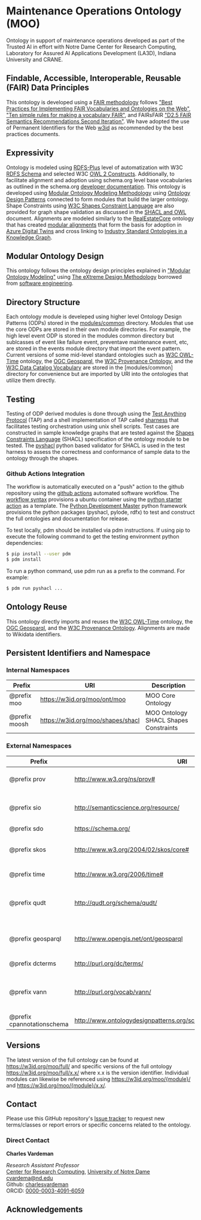 # Maintenance Operations Ontology (MOO)

Ontology in support of maintenance operations developed as part of the Trusted AI in effort with Notre Dame Center for Research Computing, Laboratory for Assured AI Applications Development (LA3D), Indiana University and CRANE.

## Findable, Accessible, Interoperable, Reusable (FAIR) Data Principles

This ontology is developed using a [FAIR methodology](https://www.go-fair.org/fair-principles/) follows ["Best Practices for Implementing FAIR Vocabularies and Ontologies on the Web"](https://arxiv.org/abs/2003.13084v1), ["Ten simple rules for making a vocabulary FAIR"](https://journals.plos.org/ploscompbiol/article?id=10.1371/journal.pcbi.1009041), and FAIRsFAIR ["D2.5 FAIR Semantics Recommendations Second Iteration"](https://zenodo.org/record/4314321#.YW2XNtnMIeY). We have adopted the use of Permanent Identifiers for the Web [w3id](https://w3id.org) as recommended by the best practices documents.

## Expressivity

Ontology is modeled using [RDFS-Plus](http://mlwiki.org/index.php/RDFS-Plus) level of automatization with W3C [RDFS Schema](https://www.w3.org/TR/rdf-schema/) and selected W3C [OWL 2 Constructs](https://www.w3.org/TR/owl2-primer/). Additionally, to facilitate alignment and adoption using schema.org level base vocabularies as outlined in the schema.org [developer documentation](https://schema.org/docs/developers.html). This ontology is developed using [Modular Ontology Modeling Methodology](http://www.semantic-web-journal.net/content/modular-ontology-modeling-10) using [Ontology Design Patterns](http://ontologydesignpatterns.org/wiki/Main_Page) connected to form modules that build the larger ontology. Shape Constraints using [W3C Shapes Constraint Language](https://www.w3.org/TR/shacl/) are also provided for graph shape validation as discussed in the [SHACL and OWL](https://spinrdf.org/shacl-and-owl.html) document. Alignments are modeled similarly to the [RealEstateCore](https://github.com/RealEstateCore/rec) ontology that has created [modular alignments](https://github.com/RealEstateCore/rec/tree/master/ontology/alignments) that form the basis for adoption in [Azure Digital Twins](https://docs.microsoft.com/en-us/azure/digital-twins/concepts-ontologies) and cross linking to [Industry Standard Ontologies in a Knowledge Graph](https://docs.microsoft.com/en-us/azure/digital-twins/concepts-ontologies-adopt).

## Modular Ontology Design

This ontology follows the ontology design principles explained in ["Modular Ontology Modeling"](http://www.semantic-web-journal.net/system/files/swj2886.pdf) using [The eXtreme Design Methodology](https://karlhammar.com/downloads/blomqvist2016engineering.pdf) borrowed from [software engineering](https://en.wikipedia.org/wiki/Extreme_programming).

## Directory Structure

Each ontology module is develeped using higher level Ontology Design Patterns (ODPs) stored in the [modules/common](modules/common/) directory. Modules that use the core ODPs are stored in their own module directories. For example, the high level event ODP is stored in the modules common directory but sublcasses of event like failure event, preventave maintenance event, etc, are stored in the events module directory that import the event pattern. Current versions of some mid-level standard ontologies such as [W3C OWL-Time](https://www.w3.org/TR/owl-time/) ontology, the [OGC Geosparql](https://github.com/opengeospatial/ogc-geosparql/), the [W3C Provenance Ontology](https://www.w3.org/TR/prov-o/), and the [W3C Data Catalog Vocabulary](https://www.w3.org/TR/vocab-dcat-2/) are stored in the [modules/common] directory for convenience but are imported by URI into the ontologies that utilize them directly.

## Testing

Testing of ODP derived modules is done through using the [Test Anything Protocol](http://testanything.org) (TAP) and a shell implementation of TAP called [sharness](https://github.com/chriscool/sharness) that facilitates testing orchestration using unix shell scripts. Test cases are constructed in sample knowledge graphs that are tested against the [Shapes Constraints Language](https://www.w3.org/TR/shacl/) (SHACL) specification of the ontology module to be tested. The [pyshacl](https://github.com/RDFLib/pySHACL) python based validator for SHACL is used in the test harness to assess the correctness and conformance of sample data to the ontology through the shapes.

### Github Actions Integration

The workflow is automatically executed on a "push" action to the github repository using the [github actions](https://github.com/features/actions) automated software workflow. The [workflow syntax](https://docs.github.com/en/actions/using-workflows/workflow-syntax-for-github-actions#jobsjob_idstepsrun) provisions a ubuntu container using the [python starter action](https://github.com/actions/starter-workflows/blob/main/ci/python-app.yml) as a template. The [Python Development Master](https://pdm.fming.dev) python framework provisions the python packages (pyshacl, pylode, rdfx) to test and construct the full ontologies and documentation for release.

To test locally, pdm should be installed via pdm instructions. If using pip to execute the following command to get the testing environment python dependencies:

```bash
$ pip install --user pdm
$ pdm install
```

To run a python command, use pdm run as a prefix to the command. For example:

```bash
$ pdm run pyshacl ...
```

## Ontology Reuse

This ontology directly imports and reuses the [W3C OWL-Time](https://www.w3.org/TR/owl-time/) ontology, the [OGC Geosparql](https://github.com/opengeospatial/ogc-geosparql/), and the [W3C Provenance Ontology](https://www.w3.org/TR/prov-o/). Alignments are made to Wikidata identifiers.

## Persistent Identifiers and Namespace

### Internal Namespaces

| Prefix        | URI                               | Description                           |
| ------------- | --------------------------------- | ------------------------------------- |
| @prefix moo   | https://w3id.org/moo/ont/moo      | MOO Core Ontology                     |
| @prefix moosh | https://w3id.org/moo/shapes/shacl | MOO Ontology SHACL Shapes Constraints |

### External Namespaces

| Prefix                     | URI                                                                   | Description                                                                                 |
| -------------------------- | --------------------------------------------------------------------- | ------------------------------------------------------------------------------------------- |
| @prefix prov               | http://www.w3.org/ns/prov#                                            | [W3C Provenance Ontology](https://www.w3.org/TR/prov-o)                                     |
| @prefix sio                | http://semanticscience.org/resource/                                  | [Semantic Science Integrated Ontology](https://github.com/MaastrichtU-IDS/semanticscience)  |
| @prefix sdo                | https://schema.org/                                                   | [Schema.org](https://Schema.org)                                                            |
| @prefix skos               | http://www.w3.org/2004/02/skos/core#                                  | [W3C Simple Knowledge Organization System](https://www.w3.org/TR/skos-reference/)           |
| @prefix time               | http://www.w3.org/2006/time#                                          | [W3C Owl Time](https://www.w3.org/TR/owl-time/)                                             |
| @prefix qudt               | http://qudt.org/schema/qudt/                                          | [Quantities, Units, Dimensions and Time Ontology](https://github.com/qudt/qudt-public-repo) |
| @prefix geosparql          | http://www.opengis.net/ont/geosparql                                  | [OGC Geosparql Spatial Ontology](https://www.ogc.org/standards/geosparql)                   |
| @prefix dcterms            | http://purl.org/dc/terms/                                             | Dublin Core Terms                                                                           |
| @prefix vann               | http://purl.org/vocab/vann/                                           | Vocabulary for annotating vocabulary terms                                                  |
| @prefix cpannotationschema | http://www.ontologydesignpatterns.org/schemas/cpannotationschema.owl# | ODP annotations                                                                             |

## Versions

The latest version of the full ontology can be found at https://w3id.org/moo/full/ and specific versions of the full ontology https://w3id.org/moo/full/x.x/ where x.x is the version identifier. Individual modules can likewise be referenced using https://w3id.org/moo/{module}/ and https://w3id.org/moo/{module}/x.x/.

## Contact

Please use this GitHub repository's [Issue tracker](https://github.com/nd-crane/moo/issues) to request new terms/classes or report errors or specific concerns related to the ontology.

### Direct Contact

**Charles Vardeman**

_Research Assistant Professor_\
[Center for Research Computing](https://crc.nd.edu), [University of Notre Dame](https://nd.edu)\
<cvardema@nd.edu>\
Github: [charlesvardeman](https://github.com/charlesvardeman)\
ORCID: [0000-0003-4091-6059](https://orcid.org/0000-0003-4091-6059)

## Acknowledgements
